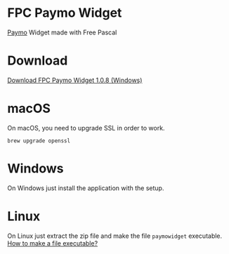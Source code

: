 # FPC Paymo Widget
[Paymo](https://www.paymoapp.com/) Widget made with Free Pascal

# Download
[Download FPC Paymo Widget 1.0.8 (Windows)](https://github.com/Arandusoft/fpcpaymowidget/releases/download/v1.0.8/fpcpaymowidget_1.0.8.exe)

# macOS
On macOS, you need to upgrade SSL in order to work.

`brew upgrade openssl`

# Windows
On Windows just install the application with the setup.

# Linux
On Linux just extract the zip file and make the file `paymowidget` executable. [How to make a file executable?](https://askubuntu.com/questions/484718/how-to-make-a-file-executable?answertab=votes#tab-top)
